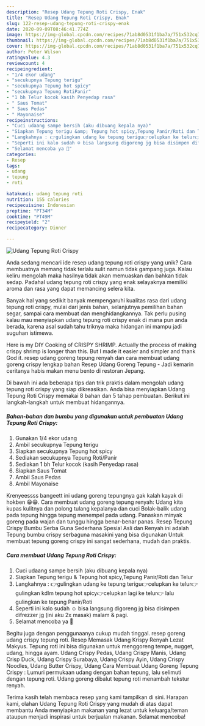 ```yaml
---
description: "Resep Udang Tepung Roti Crispy, Enak"
title: "Resep Udang Tepung Roti Crispy, Enak"
slug: 122-resep-udang-tepung-roti-crispy-enak
date: 2020-09-09T08:46:41.774Z
image: https://img-global.cpcdn.com/recipes/71ab8d0531f1ba7a/751x532cq70/udang-tepung-roti-crispy-foto-resep-utama.jpg
thumbnail: https://img-global.cpcdn.com/recipes/71ab8d0531f1ba7a/751x532cq70/udang-tepung-roti-crispy-foto-resep-utama.jpg
cover: https://img-global.cpcdn.com/recipes/71ab8d0531f1ba7a/751x532cq70/udang-tepung-roti-crispy-foto-resep-utama.jpg
author: Peter Wilson
ratingvalue: 4.3
reviewcount: 4
recipeingredient:
- "1/4 ekor udang"
- "secukupnya Tepung terigu"
- "secukupnya Tepung hot spicy"
- "secukupnya Tepung RotiPanir"
- "1 bh Telur kocok kasih Penyedap rasa"
- " Saus Tomat"
- " Saus Pedas"
- " Mayonaise"
recipeinstructions:
- "Cuci udaang sampe bersih (aku dibuang kepala nya)"
- "Siapkan Tepung terigu &amp; Tepung hot spicy,Tepung Panir/Roti dan Telur"
- "Langkahnya : 👉gulingkan udang ke tepung terigu👉celupkan ke telur👉gulingkan kdlm tepung hot spicy👉celupkan lagi ke telur👉 lalu gulingkan ke tepung Panir/Roti"
- "Seperti ini kalo sudah ☺️ bisa langsung digoreng jg bisa disimpen difrezzer jg (ini aku 2x masak) malam &amp; pagi."
- "Selamat mencoba ya 🤗"
categories:
- Resep
tags:
- udang
- tepung
- roti

katakunci: udang tepung roti 
nutrition: 155 calories
recipecuisine: Indonesian
preptime: "PT34M"
cooktime: "PT49M"
recipeyield: "2"
recipecategory: Dinner

---
```



![Udang Tepung Roti Crispy](https://img-global.cpcdn.com/recipes/71ab8d0531f1ba7a/751x532cq70/udang-tepung-roti-crispy-foto-resep-utama.jpg)

Anda sedang mencari ide resep udang tepung roti crispy yang unik? Cara membuatnya memang tidak terlalu sulit namun tidak gampang juga. Kalau keliru mengolah maka hasilnya tidak akan memuaskan dan bahkan tidak sedap. Padahal udang tepung roti crispy yang enak selayaknya memiliki aroma dan rasa yang dapat memancing selera kita.

Banyak hal yang sedikit banyak mempengaruhi kualitas rasa dari udang tepung roti crispy, mulai dari jenis bahan, selanjutnya pemilihan bahan segar, sampai cara membuat dan menghidangkannya. Tak perlu pusing kalau mau menyiapkan udang tepung roti crispy enak di mana pun anda berada, karena asal sudah tahu triknya maka hidangan ini mampu jadi suguhan istimewa.

Here is my DIY Cooking of CRISPY SHRIMP. Actually the process of making crispy shrimp is longer than this. But I made it easier and simpler and thank God it. resep udang goreng tepung renyah dan cara membuat udang goreng crispy lengkap bahan Resep Udang Goreng Tepung - Jadi kemarin ceritanya habis makan menu bento di restoran Jepang.


Di bawah ini ada beberapa tips dan trik praktis dalam mengolah udang tepung roti crispy yang siap dikreasikan. Anda bisa menyiapkan Udang Tepung Roti Crispy memakai 8 bahan dan 5 tahap pembuatan. Berikut ini langkah-langkah untuk membuat hidangannya.

<!--inarticleads1-->

##### Bahan-bahan dan bumbu yang digunakan untuk pembuatan Udang Tepung Roti Crispy:

1. Gunakan 1/4 ekor udang
1. Ambil secukupnya Tepung terigu
1. Siapkan secukupnya Tepung hot spicy
1. Sediakan secukupnya Tepung Roti/Panir
1. Sediakan 1 bh Telur kocok (kasih Penyedap rasa)
1. Siapkan  Saus Tomat
1. Ambil  Saus Pedas
1. Ambil  Mayonaise


Krenyeessss bangeett ini udang goreng tepungnya gak kalah kayak di hokben 😁😁. Cara membuat udang goreng tepung renyah: Udang kita kupas kulitnya dan polong tulang kepalanya dan cuci Bolak-balik udang pada tepung hingga tepung menempel pada udang. Panaskan minyak goreng pada wajan dan tunggu hingga benar-benar panas. Resep Tepung Crispy Bumbu Serba Guna Sederhana Spesial Asli dan Renyah ini adalah Tepung bumbu crispy serbaguna masakini yang bisa digunakan Untuk membuat tepung goreng crispy ini sangat sederhana, mudah dan praktis. 

<!--inarticleads2-->

##### Cara membuat Udang Tepung Roti Crispy:

1. Cuci udaang sampe bersih (aku dibuang kepala nya)
1. Siapkan Tepung terigu &amp; Tepung hot spicy,Tepung Panir/Roti dan Telur
1. Langkahnya : 👉gulingkan udang ke tepung terigu👉celupkan ke telur👉gulingkan kdlm tepung hot spicy👉celupkan lagi ke telur👉 lalu gulingkan ke tepung Panir/Roti
1. Seperti ini kalo sudah ☺️ bisa langsung digoreng jg bisa disimpen difrezzer jg (ini aku 2x masak) malam &amp; pagi.
1. Selamat mencoba ya 🤗


Begitu juga dengan penggunaanya cukup mudah tinggal. resep goreng udang crispy tepung roti. Resep Memasak Udang Krispy Renyah Lezat Makyus. Tepung roti ini bisa digunakan untuk menggoreng tempe, nugget, udang, hingga ayam. Udang Crispy Pedas, Udang Crispy Manis, Udang Crisp Duck, Udang Crispy Surabaya, Udang Crispy Ayin, Udang Crispy Noodles, Udang Butter Crispy, Udang Cara Membuat Udang Goreng Tepung Crispy : Lumuri permukaan udang dengan bahan tepung, lalu selimuti dengan tepung roti. Udang goreng dibalut tepung roti menambah tekstur renyah. 

Terima kasih telah membaca resep yang kami tampilkan di sini. Harapan kami, olahan Udang Tepung Roti Crispy yang mudah di atas dapat membantu Anda menyiapkan makanan yang lezat untuk keluarga/teman ataupun menjadi inspirasi untuk berjualan makanan. Selamat mencoba!
